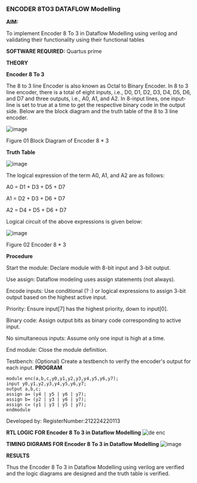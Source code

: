 ### ENCODER 8TO3 DATAFLOW Modelling

**AIM:**

To implement  Encoder 8 To 3 in Dataflow Modelling using verilog and validating their functionality using their functional tables

**SOFTWARE REQUIRED:** Quartus prime

**THEORY**

**Encoder 8 To 3**

The 8 to 3 line Encoder is also known as Octal to Binary Encoder. In 8 to 3 line encoder, there is a total of eight inputs, i.e., D0, D1, D2, D3, D4, D5, D6, and D7 and three outputs, i.e., A0, A1, and A2. In 8-input lines, one input-line is set to true at a time to get the respective binary code in the output side. Below are the block diagram and the truth table of the 8 to 3 line encoder.

![image](https://github.com/naavaneetha/ENCODER8TO3DATAFLOW/assets/154305477/0bc242c1-eb9e-4c47-afe5-30428470efc3)

Figure 01  Block Diagram of Encoder 8 * 3

**Truth Table**

![image](https://github.com/naavaneetha/ENCODER8TO3DATAFLOW/assets/154305477/35496b14-ae6e-4cd1-9abd-d6736b576575)

The logical expression of the term A0, A1, and A2 are as follows:

A0 = D1 + D3 + D5 + D7

A1 = D2 + D3 + D6 + D7

A2 = D4 + D5 + D6 + D7

Logical circuit of the above expressions is given below:

![image](https://github.com/naavaneetha/ENCODER8TO3DATAFLOW/assets/154305477/95acaee6-c873-4c75-89eb-ef09fb158053)

Figure 02  Encoder 8 * 3

**Procedure**


Start the module: Declare module with 8-bit input and 3-bit output.

Use assign: Dataflow modeling uses assign statements (not always).

Encode inputs: Use conditional (? :) or logical expressions to assign 3-bit output based on the highest active input.

Priority: Ensure input[7] has the highest priority, down to input[0].

Binary code: Assign output bits as binary code corresponding to active input.

No simultaneous inputs: Assume only one input is high at a time.

End module: Close the module definition.

Testbench: (Optional) Create a testbench to verify the encoder's output for each input.
**PROGRAM**
```
module enc(a,b,c,y0,y1,y2,y3,y4,y5,y6,y7);
input y0,y1,y2,y3,y4,y5,y6,y7;
output a,b,c;
assign a= (y4 | y5 | y6 | y7);
assign b= (y2 | y3 | y6 | y7);
assign c= (y1 | y3 | y5 | y7);
endmodule

```


Developed by: RegisterNumber:212224220113


**RTL LOGIC FOR Encoder 8 To 3 in Dataflow Modelling**
![de enc](https://github.com/user-attachments/assets/e2c71e43-dd70-487f-a523-4844137e9b4a)

**TIMING DIGRAMS FOR Encoder 8 To 3 in Dataflow Modelling**
![image](https://github.com/user-attachments/assets/92a209f6-a875-4779-9b44-9a78f81ea8af)


**RESULTS**

Thus the Encoder 8 To 3 in Dataflow Modelling using verilog are verified and the logic diagrams are designed and the truth table is verified.


